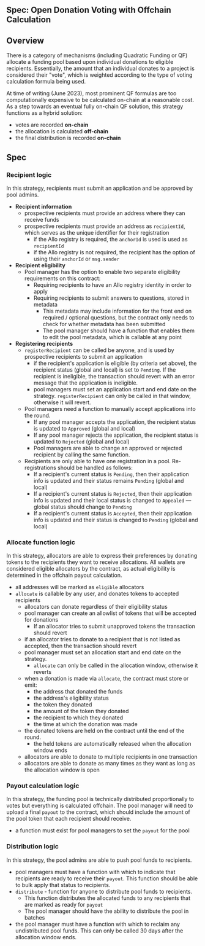 Spec: Open Donation Voting with Offchain Calculation
---------------------------------

## Overview 

There is a category of mechanisms (including Quadratic Funding or QF) allocate
a funding pool based upon individual donations to eligible recipients.
Essentially, the amount that an individual donates to a project is considered
their "vote", which is weighted according to the type of voting calculation
formula being used. 

At time of writing (June 2023), most prominent QF formulas are too
computationally expensive to be calculated on-chain at a reasonable cost. As
a step towards an eventual fully on-chain QF solution, this strategy functions
as a hybrid solution: 

* votes are recorded **on-chain**
* the allocation is calculated **off-chain**
* the final distribution is recorded **on-chain**


## Spec
### Recipient logic
In this strategy, recipients must submit an application and be approved by pool admins. 
- **Recipient information**
    - prospective recipients must provide an address where they can receive funds
    - prospective recipients must provide an address as `recipientId`, which serves as the unique identifier for their registration
        - if the Allo registry is required, the `anchorId` is used is used as `recipientId`
        - if the Allo registry is not required, the recipient has the option of using their `anchorId` or `msg.sender`
- **Recipient eligibility**
    - Pool manager has the option to enable two separate eligibility requirements on this contract:
        - Requiring recipients to have an Allo registry identity in order to apply
        - Requiring recipients to submit answers to questions, stored in metadata
            - This metadata may include information for the front end on required / optional questions, but the contract only needs to check for whether metadata has been submitted
            - The pool manager should have a function that enables them to edit the pool metadata, which is callable at any point
- **Registering recipients**
    - `registerRecipient` can be called be anyone, and is used by prospective recipients to submit an application
        - if the recipient's application is eligible (by criteria set above), the recipient status (global and local) is set to `Pending`. If the recipient is ineligible, the transaction should revert with an error message that the application is ineligible. 
        - pool managers must set an application start and end date on the strategy. `registerRecipient` can only be called in that window, otherwise it will revert. 
    - Pool managers need a function to manually accept applications into the round. 
        - If any pool manager accepts the application, the recipient status is updated to `Approved` (global and local)
        - If any pool manager rejects the application, the recipient status is updated to `Rejected` (global and local)
        - Pool managers are able to change an approved or rejected recipient by calling the same function. 
    - Recipients are only able to have one registration in a pool. Re-registrations should be handled as follows:
        - If a recipient's current status is `Pending`, then their application info is updated and their status remains `Pending` (global and local)
        - If a recipient's current status is `Rejected`, then their application info is updated and their local status is changed to `Appealed` — global status should change to `Pending`
        - If a recipient's current status is `Accepted`, then their application info is updated and their status is changed to `Pending` (global and local)

### Allocate function logic
In this strategy, allocators are able to express their preferences by donating tokens to the recipients they want to receive allocations. All wallets are considered eligible allocators by the contract, as actual eligibility is determined in the offchain payout calculation.

- all addresses will be marked as `eligible` allocators
- `allocate` is callable by any user, and donates tokens to accepted recipients
    - allocators can donate regardless of their eligibility status
    - pool manager can create an allowlist of tokens that will be accepted for donations
        - If an allocator tries to submit unapproved tokens the transaction should revert
    - if an allocator tries to donate to a recipient that is not listed as accepted, then the transaction should revert
    - pool manager must set an allocation start and end date on the strategy. 
        - `allocate` can only be called in the allocation window, otherwise it reverts
    - when a donation is made via `allocate`, the contract must store or emit:
        - the address that donated the funds
        - the address's eligibility status
        - the token they donated
        - the amount of the token they donated
        - the recipient to which they donated
        - the time at which the donation was made
    - the donated tokens are held on the contract until the end of the round.
        - the held tokens are automatically released when the allocation window ends
    - allocators are able to donate to multiple recipients in one transaction
    - allocators are able to donate as many times as they want as long as the allocation window is open

### Payout calculation logic
In this strategy, the funding pool is technically distributed proportionally to votes but everything is calculated offchain. The pool manager will need to upload a final `payout` to the contract, which should include the amount of the pool token that each recipient should receive. 

- a function must exist for pool managers to set the `payout` for the pool

### Distribution logic
In this strategy, the pool admins are able to push pool funds to recipients.

- pool managers must have a function with which to indicate that recipients are ready to receive their `payout`. This function should be able to bulk apply that status to recipients.
- `distribute` - function for anyone to distribute pool funds to recipients.
    - This function distributes the allocated funds to any recipients that are marked as ready for `payout`
    - The pool manager should have the ability to distribute the pool in batches
- the pool manager must have a function with which to reclaim any undistributed pool funds. This can only be called 30 days after the allocation window ends. 
